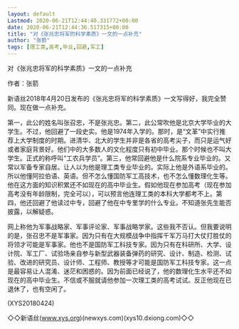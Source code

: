 ```yaml
---
layout: default
Lastmod: 2020-06-21T12:44:40.331772+00:00
date: 2020-06-21T12:44:36.517315+00:00
title: "对《张兆忠将军的科学素质》一文的一点补充"
author: "张箭"
tags: [理工类,高考,毕业,回避,军工]
---
```


对《张兆忠将军的科学素质》一文的一点补充

作者：张箭

新语丝2018年4月20日发布的《张兆忠将军的科学素质》一文写得好，我完全赞同。现在做一点补充。

第一，此公的姓名叫张召忠，不是张兆忠。第二，此公常吹他是北京大学毕业的大学生。不过，他回避了一段史实。他是1974年入学的。那时，是“文革”中实行推荐上大学制度的时期。进清华、北大的学生并非是各省的高考尖子，而只是运气好或者家庭背景好。他们中的大多数人的文化程度只有初中毕业。那个时候也不叫大学生。正式的称呼叫“工农兵学员”。第三，他常回避他是什么院系专业毕业的。又常以军备专家自居。让人以为他是理工类专业毕业的。实际上他是外语系毕业的。所以他懂阿拉伯语、英语。但不怎么懂国防军工高技术，也不怎么懂数理化生等。他在这方面的知识积累还不如现在的高中毕业生。假如他现在参加高考（现在参加高考没有年龄限制，完全可以），可以预言他连理工类的本科大学都考不上。第四，他还回避了他读过中专，回避了他在中专里学的什么专业。不知道张先生能否披露，以解疑惑。

网上称他为军事战略家、军事评论家、军事战略学家。这些我不否认。但我要说明的是，张召忠不是军事家。因为只有在大规模战争中指挥千军万马打大仗打胜仗的将领才可能是军事家。他也不是国防军工科技专家。因为只有在科研所、大学、设计院、军工厂、试验场亲自参与新型武器装备弹药的研究、设计、制造、检测、试验、改进的研究员、设计师、工程师、教授等才可能是国防军工科技专家。这一点是最容易让人混淆、迷茫和困惑的。因为前面已经说了，他的数理化生水平还不如现在的高中毕业生。不信或不服就请他参加一次理工类的高考试试。反正他现在已退休了，也有空闲了。

(XYS20180424)

◇◇新语丝(www.xys.org)(newxys.com)(xys10.dxiong.com)◇◇

